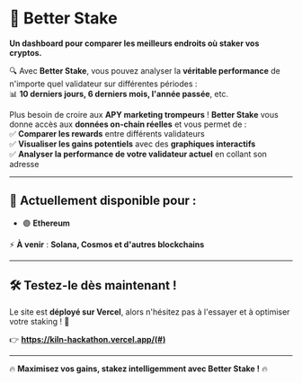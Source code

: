 # 🚀 Better Stake

**Un dashboard pour comparer les meilleurs endroits où staker vos cryptos.**  

🔍 Avec **Better Stake**, vous pouvez analyser la **véritable performance** de n'importe quel validateur sur différentes périodes :  
📊 **10 derniers jours, 6 derniers mois, l'année passée**, etc.  

Plus besoin de croire aux **APY marketing trompeurs** ! **Better Stake** vous donne accès aux **données on-chain réelles** et vous permet de :  
✅ **Comparer les rewards** entre différents validateurs  
✅ **Visualiser les gains potentiels** avec des **graphiques interactifs**  
✅ **Analyser la performance de votre validateur actuel** en collant son adresse  

---

## 🔗 Actuellement disponible pour :  
- 🟣 **Ethereum**  

⚡ **À venir** : **Solana, Cosmos et d'autres blockchains**  

---

## 🛠 Testez-le dès maintenant !  
Le site est **déployé sur Vercel**, alors n'hésitez pas à l'essayer et à optimiser votre staking ! 🚀  

👉 **https://kiln-hackathon.vercel.app/(#)**

---

🔥 **Maximisez vos gains, stakez intelligemment avec Better Stake !** 🔥

